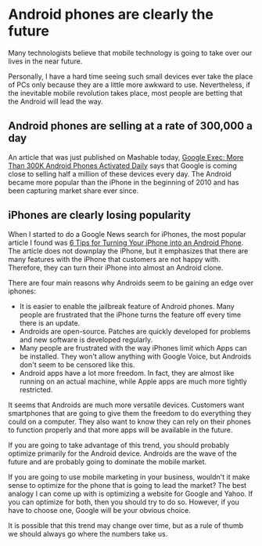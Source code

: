 # Android phones are clearly the future

Many technologists believe that mobile technology is going to take over our lives in the near future.

Personally, I have a hard time seeing such small devices ever take the place of PCs only because they are a little more awkward to use. Nevertheless, if the inevitable mobile revolution takes place, most people are betting that the Android will lead the way.

## Android phones are selling at a rate of 300,000 a day

An article that was just published on Mashable today, <a href="http://mashable.com/2010/12/09/android-device-stats-2010/">Google Exec: More Than 300K Android Phones Activated Daily</a> says that Google is coming close to selling half a million of these devices every day. The Android became more popular than the iPhone in the beginning of 2010 and has been capturing market share ever since.

## iPhones are clearly losing popularity

When I started to do a Google News search for iPhones, the most popular article I found was <a href="http://www.ismashphone.com/2010/12/turning-your-iphone-into-an-android-phone.html">6 Tips for Turning Your iPhone into an Android Phone</a>. The article does not downplay the iPhone, but it emphasizes that there are many features with the iPhone that customers are not happy with. Therefore, they can turn their iPhone into almost an Android clone.

There are four main reasons why Androids seem to be gaining an edge over iphones:

- It is easier to enable the jailbreak feature of Android phones. Many people are frustrated that the iPhone turns the feature off every time there is an update.
- Androids are open-source. Patches are quickly developed for problems and new software is developed regularly.
- Many people are frustrated with the way iPhones limit which Apps can be installed. They won't allow anything with Google Voice, but Androids don't seem to be censored like this.
- Android apps have a lot more freedom. In fact, they are almost like running on an actual machine, while Apple apps are much more tightly restricted.

It seems that Androids are much more versatile devices. Customers want smartphones that are going to give them the freedom to do everything they could on a computer. They also want to know they can rely on their phones to function properly and that more apps will be available in the future.

If you are going to take advantage of this trend, you should probably optimize primarily for the Android device. Androids are the wave of the future and are probably going to dominate the mobile market.

If you are going to use mobile marketing in your business, wouldn't it make sense to optimize for the phone that is going to lead the market? The best analogy I can come up with is optimizing a website for Google and Yahoo. If you can optimize for both, then you should try to do so. However, if you have to choose one, Google will be your obvious choice.

It is possible that this trend may change over time, but as a rule of thumb we should always go where the numbers take us.
